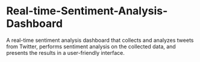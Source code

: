 # Real-time-Sentiment-Analysis-Dashboard
A real-time sentiment analysis dashboard that collects and analyzes tweets from Twitter, performs sentiment analysis on the collected data, and presents the results in a user-friendly interface.
